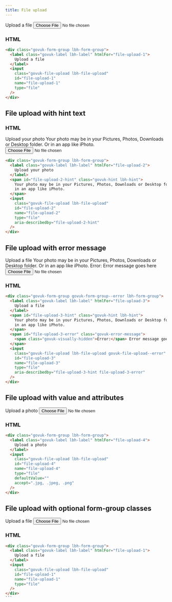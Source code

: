 ```yaml
---
title: File upload
---
```


<div class="govuk-form-group lbh-form-group">
  <label class="govuk-label lbh-label" htmlFor="file-upload-1">
    Upload a file
  </label>
  <input class="govuk-file-upload lbh-file-upload" id="file-upload-1" name="file-upload-1" type="file" />
</div>

### HTML

```html
<div class="govuk-form-group lbh-form-group">
  <label class="govuk-label lbh-label" htmlFor="file-upload-1">
    Upload a file
  </label>
  <input
    class="govuk-file-upload lbh-file-upload"
    id="file-upload-1"
    name="file-upload-1"
    type="file"
  />
</div>
```

## File upload with hint text

### HTML

<div class="govuk-form-group lbh-form-group">
  <label class="govuk-label lbh-label" htmlFor="file-upload-2">
    Upload your photo
  </label>
  <span id="file-upload-2-hint" class="govuk-hint lbh-hint">
    Your photo may be in your Pictures, Photos, Downloads or Desktop folder. Or in an app like iPhoto.
  </span>
  <input class="govuk-file-upload lbh-file-upload" id="file-upload-2" name="file-upload-2" type="file" aria-describedby="file-upload-2-hint" />
</div>

```html
<div class="govuk-form-group lbh-form-group">
  <label class="govuk-label lbh-label" htmlFor="file-upload-2">
    Upload your photo
  </label>
  <span id="file-upload-2-hint" class="govuk-hint lbh-hint">
    Your photo may be in your Pictures, Photos, Downloads or Desktop folder. Or
    in an app like iPhoto.
  </span>
  <input
    class="govuk-file-upload lbh-file-upload"
    id="file-upload-2"
    name="file-upload-2"
    type="file"
    aria-describedby="file-upload-2-hint"
  />
</div>
```

## File upload with error message

<div class="govuk-form-group govuk-form-group--error lbh-form-group">
  <label class="govuk-label lbh-label" htmlFor="file-upload-3">
    Upload a file
  </label>
  <span id="file-upload-3-hint" class="govuk-hint lbh-hint">
    Your photo may be in your Pictures, Photos, Downloads or Desktop folder. Or in an app like iPhoto.
  </span>
  <span id="file-upload-3-error" class="govuk-error-message">
  <span class="govuk-visually-hidden">Error:</span> Error message goes here
  </span>
  <input class="govuk-file-upload lbh-file-upload govuk-file-upload--error" id="file-upload-3" name="file-upload-3" type="file" aria-describedby="file-upload-3-hint file-upload-3-error" />
</div>

### HTML

```html
<div class="govuk-form-group govuk-form-group--error lbh-form-group">
  <label class="govuk-label lbh-label" htmlFor="file-upload-3">
    Upload a file
  </label>
  <span id="file-upload-3-hint" class="govuk-hint lbh-hint">
    Your photo may be in your Pictures, Photos, Downloads or Desktop folder. Or
    in an app like iPhoto.
  </span>
  <span id="file-upload-3-error" class="govuk-error-message">
    <span class="govuk-visually-hidden">Error:</span> Error message goes here
  </span>
  <input
    class="govuk-file-upload lbh-file-upload govuk-file-upload--error"
    id="file-upload-3"
    name="file-upload-3"
    type="file"
    aria-describedby="file-upload-3-hint file-upload-3-error"
  />
</div>
```

## File upload with value and attributes

<div class="govuk-form-group lbh-form-group">
  <label class="govuk-label lbh-label" htmlFor="file-upload-4">
    Upload a photo
  </label>
  <input class="govuk-file-upload lbh-file-upload" id="file-upload-4" name="file-upload-4" type="file" defaultValue="" accept=".jpg, .jpeg, .png" />
</div>

### HTML

```html
<div class="govuk-form-group lbh-form-group">
  <label class="govuk-label lbh-label" htmlFor="file-upload-4">
    Upload a photo
  </label>
  <input
    class="govuk-file-upload lbh-file-upload"
    id="file-upload-4"
    name="file-upload-4"
    type="file"
    defaultValue=""
    accept=".jpg, .jpeg, .png"
  />
</div>
```

## File upload with optional form-group classes

<div class="govuk-form-group lbh-form-group">
  <label class="govuk-label lbh-label" htmlFor="file-upload-1">
    Upload a file
  </label>
  <input class="govuk-file-upload lbh-file-upload" id="file-upload-1" name="file-upload-1" type="file" />
</div>

### HTML

````html
<div class="govuk-form-group lbh-form-group">
  <label class="govuk-label lbh-label" htmlFor="file-upload-1">
    Upload a file
  </label>
  <input
    class="govuk-file-upload lbh-file-upload"
    id="file-upload-1"
    name="file-upload-1"
    type="file"
  />
</div>
```
````
